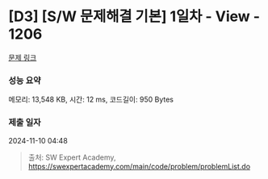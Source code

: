 # [D3] [S/W 문제해결 기본] 1일차 - View - 1206 

[문제 링크](https://swexpertacademy.com/main/code/problem/problemDetail.do?contestProbId=AV134DPqAA8CFAYh) 

### 성능 요약

메모리: 13,548 KB, 시간: 12 ms, 코드길이: 950 Bytes

### 제출 일자

2024-11-10 04:48



> 출처: SW Expert Academy, https://swexpertacademy.com/main/code/problem/problemList.do
